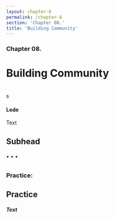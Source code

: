 ```yaml
---
layout: chapter-8
permalink: /chapter-8
section: 'Chapter 08.'
title: 'Building Community'
---
```


### Chapter 08.
# Building Community

<div class="divider">&nbsp;</div>s

#### Lede

Text

## Subhead

###### • • •

### Practice:

## Practice<br/>
##### Text


